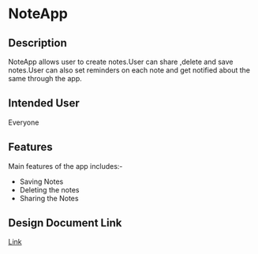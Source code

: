 # NoteApp

## Description
NoteApp allows user to create notes.User can share ,delete and save notes.User can also set reminders on each note and get notified about the same through the app.

## Intended User
Everyone

## Features
Main features of the app includes:-
  * Saving Notes 
  * Deleting the notes
  * Sharing the Notes

## Design Document Link
[Link](https://drive.google.com/file/d/14L0chhCIfd0YYqU7WVYoK3WgOGEUZIm_/view?usp=sharing)

